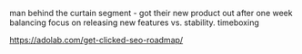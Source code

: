 man behind the curtain
segment - got their new product out after one week
balancing focus on releasing new features vs. stability.
timeboxing


https://adolab.com/get-clicked-seo-roadmap/